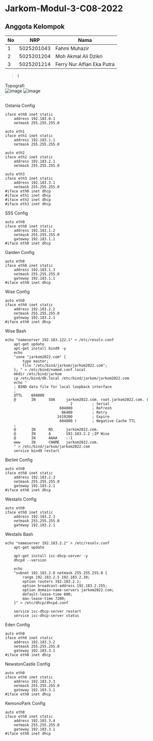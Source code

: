 # Jarkom-Modul-3-C08-2022


## Anggota Kelompok
|No|NRP|Nama|
|-|-|-|
|1|5025201043|Fahmi Muhazir|
|2|5025201204|Moh Akmal Ali Dzikri|
|3|5025201214|Ferry Nur Alfian Eka Putra|

>1

Topografi <br>
![image](https://user-images.githubusercontent.com/89815856/201476819-d0552ae3-9c51-47be-acc4-659e0f481240.png)
![image](https://user-images.githubusercontent.com/89815856/201477651-64428ba5-03f9-41e4-a2f6-2635cadb85cf.png)

<br>
Ostania Config

```auto eth0
iface eth0 inet static
	address 192.183.0.1
	netmask 255.255.255.0

auto eth1
iface eth1 inet static
	address 192.183.1.1
	netmask 255.255.255.0

auto eth2
iface eth2 inet static
	address 192.183.2.1
	netmask 255.255.255.0

auto eth3
iface eth3 inet static
	address 192.183.3.1
	netmask 255.255.255.0
#iface eth0 inet dhcp
#iface eth1 inet dhcp
#iface eth2 inet dhcp
#iface eth3 inet dhcp
```

SSS Config
```
auto eth0
iface eth0 inet static
	address 192.183.1.2
	netmask 255.255.255.0
	gateway 192.183.1.1
#iface eth0 inet dhcp
```

Garden Config
```
auto eth0
iface eth0 inet static
	address 192.183.1.3
	netmask 255.255.255.0
	gateway 192.183.1.1
#iface eth0 inet dhcp
```

Wise Config
```
auto eth0
iface eth0 inet static
	address 192.183.2.2
	netmask 255.255.255.0
	gateway 192.183.2.1
#iface eth0 inet dhcp
```

Wise Bash
```
echo "nameserver 192.183.122.1" > /etc/resolv.conf
    apt-get update
    apt-get install bind9 -y
    echo
    "zone "jarkom2022.com" {
        type master;
        file "/etc/bind/jarkom/jarkom2022.com";
    }; " > /etc/bind/named.conf.local
    mkdir /etc/bind/jarkom
    cp /etc/bind/db.local /etc/bind/jarkom/jarkom2022.com
    echo "
    ; BIND data file for local loopback interface
    ;
    $TTL    604800
    @       IN      SOA     jarkom2022.com. root.jarkom2022.com. (
                              2         ; Serial
                         604800         ; Refresh
                          86400         ; Retry
                        2419200         ; Expire
                         604800 )       ; Negative Cache TTL
    ;
    @       IN      NS      jarkom2022.com.
    @       IN      A       192.183.2.2 ;IP Wise
    @       IN      AAAA    ::1
    www     IN      CNAME   jarkom2022.com.
    " > /etc/bind/jarkom/jarkom2022.com
    service bind9 restart
```

Berlint Config
```
auto eth0
iface eth0 inet static
	address 192.183.2.3
	netmask 255.255.255.0
	gateway 192.183.2.1
#iface eth0 inet dhcp
```

Westalis Config
```
auto eth0
iface eth0 inet static
	address 192.183.2.3
	netmask 255.255.255.0
	gateway 192.183.2.1
```

Westalis Bash
```
echo "nameserver 192.183.2.2" > /etc/resolv.conf
    apt-get update

    apt-get install isc-dhcp-server -y
    dhcpd --version

    echo
    "subnet 192.183.2.0 netmask 255.255.255.0 {
        range 192.183.2.5 192.183.2.30;
        option routers 192.183.2.1;
        option broadcast-address 192.183.2.255;
        option domain-name-servers jarkom2022.com;
        default-lease-time 600;
        max-lease-time 7200;
    }" > /etc/dhcp/dhcpd.conf

    service isc-dhcp-server restart
    service isc-dhcp-server status
```

Eden Config
```
auto eth0
iface eth0 inet static
	address 192.183.3.2
	netmask 255.255.255.0
	gateway 192.183.3.1
#iface eth0 inet dhcp
```

NewstonCastle Config
```
auto eth0
iface eth0 inet static
	address 192.183.3.3
	netmask 255.255.255.0
	gateway 192.183.3.1
#iface eth0 inet dhcp
```

KemonoPark Config
```
auto eth0
iface eth0 inet static
	address 192.183.3.4
	netmask 255.255.255.0
	gateway 192.183.3.1
#iface eth0 inet dhcp
```


>
